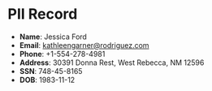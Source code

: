 # PII Record
- **Name**: Jessica Ford
- **Email**: kathleengarner@rodriguez.com
- **Phone**: +1-554-278-4981
- **Address**: 30391 Donna Rest, West Rebecca, NM 12596
- **SSN**: 748-45-8165
- **DOB**: 1983-11-12
